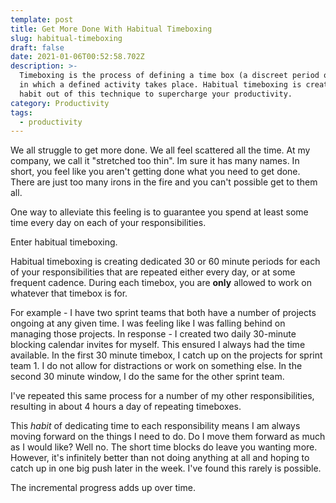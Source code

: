 ```yaml
---
template: post
title: Get More Done With Habitual Timeboxing
slug: habitual-timeboxing
draft: false
date: 2021-01-06T00:52:58.702Z
description: >-
  Timeboxing is the process of defining a time box (a discreet period of time)
  in which a defined activity takes place. Habitual timeboxing is creating a
  habit out of this technique to supercharge your productivity. 
category: Productivity
tags:
  - productivity
---
```

We all struggle to get more done. We all feel scattered all the time. At my company, we call it "stretched too thin". Im sure it has many names. In short, you feel like you aren't getting done what you need to get done. There are just too many irons in the fire and you can't possible get to them all.

One way to alleviate this feeling is to guarantee you spend at least some time every day on each of your responsibilities. 

Enter habitual timeboxing.

Habitual timeboxing is creating dedicated 30 or 60 minute periods for each of your responsibilities that are repeated either every day, or at some frequent cadence. During each timebox, you are **only** allowed to work on whatever that timebox is for. 

For example - I have two sprint teams that both have a number of projects ongoing at any given time. I was feeling like I was falling behind on managing those projects. In response - I created two daily 30-minute blocking calendar invites for myself. This ensured I always had the time available. In the first 30 minute timebox, I catch up on the projects for sprint team 1. I do not allow for distractions or work on something else. In the second 30 minute window, I do the same for the other sprint team. 

I've repeated this same process for a number of my other responsibilities, resulting in about 4 hours a day of repeating timeboxes. 

This _habit_ of dedicating time to each responsibility means I am always moving forward on the things I need to do. Do I move them forward as much as I would like? Well no. The short time blocks do leave you wanting more. However, it's infinitely better than not doing anything at all and hoping to catch up in one big push later in the week. I've found this rarely is possible.

The incremental progress adds up over time.

